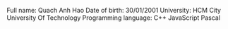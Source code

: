Full name: Quach Anh Hao
Date of birth: 30/01/2001
University: HCM City University Of Technology
Programming language: C++ JavaScript Pascal
